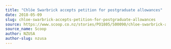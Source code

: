 ```yaml
---
title: "Chlöe Swarbrick accepts petition for postgraduate allowances"
date: 2018-05-09
slug: chloe-swarbrick-accepts-petition-for-postgraduate-allowances
source: https://www.scoop.co.nz/stories/PO1805/S00090/chloe-swarbrick-accepts-petition-for-postgraduate-allowances.htm
source_name: Scoop
author: NZUSA
author-slug: nzusa
---
```


